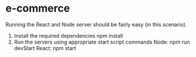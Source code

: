 # e-commerce

Running the React and Node server should be fairly easy (in this scenario).
1. Install the required dependencies
  npm install 
2. Run the servers using appropriate start script commands
  Node: npm run devStart 
  React: npm start 
